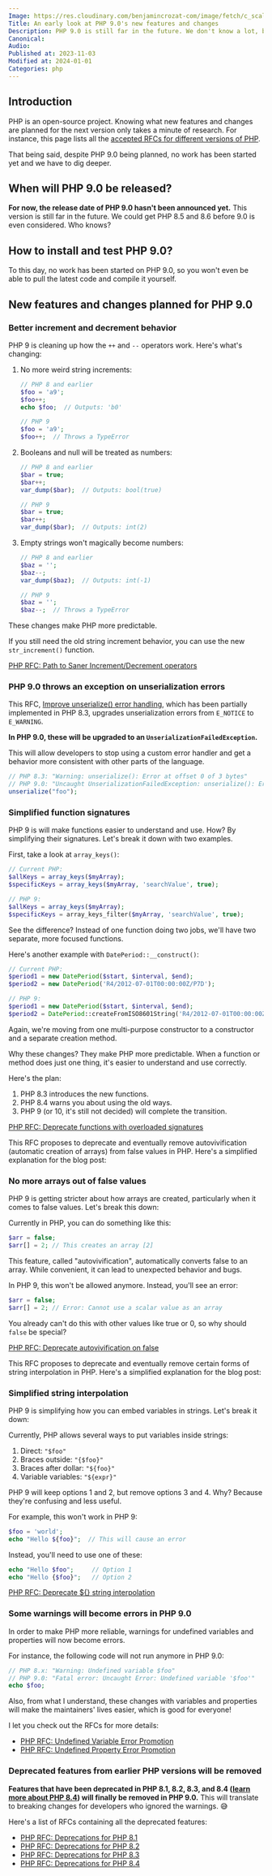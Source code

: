 ```yaml
---
Image: https://res.cloudinary.com/benjamincrozat-com/image/fetch/c_scale,f_webp,q_auto,w_1200/https://life-long-bunny.fra1.digitaloceanspaces.com/media-library/production/222/Oezl6om6sBJmaiKSF2sh78yXpzyNvp-metacGhwLTkwLnBuZw%3D%3D-.png
Title: An early look at PHP 9.0's new features and changes
Description: PHP 9.0 is still far in the future. We don't know a lot, but we have a few breaking changes planned for it.
Canonical: 
Audio:
Published at: 2023-11-03
Modified at: 2024-01-01
Categories: php
---
```


## Introduction

PHP is an open-source project. Knowing what new features and changes are planned for the next version only takes a minute of research. For instance, this page lists all the [accepted RFCs for different versions of PHP](https://wiki.php.net/rfc).

That being said, despite PHP 9.0 being planned, no work has been started yet and we have to dig deeper.

## When will PHP 9.0 be released?

**For now, the release date of PHP 9.0 hasn't been announced yet.** This version is still far in the future. We could get PHP 8.5 and 8.6 before 9.0 is even considered. Who knows?

## How to install and test PHP 9.0?

To this day, no work has been started on PHP 9.0, so you won't even be able to pull the latest code and compile it yourself.

## New features and changes planned for PHP 9.0

### Better increment and decrement behavior

PHP 9 is cleaning up how the `++` and `--` operators work. Here's what's changing:

1. No more weird string increments:
   ```php
   // PHP 8 and earlier
   $foo = 'a9';
   $foo++;
   echo $foo;  // Outputs: 'b0'

   // PHP 9
   $foo = 'a9';
   $foo++;  // Throws a TypeError
   ```

2. Booleans and null will be treated as numbers:
   ```php
   // PHP 8 and earlier
   $bar = true;
   $bar++;
   var_dump($bar);  // Outputs: bool(true)

   // PHP 9
   $bar = true;
   $bar++;
   var_dump($bar);  // Outputs: int(2)
   ```

3. Empty strings won't magically become numbers:
   ```php
   // PHP 8 and earlier
   $baz = '';
   $baz--;
   var_dump($baz);  // Outputs: int(-1)

   // PHP 9
   $baz = '';
   $baz--;  // Throws a TypeError
   ```

These changes make PHP more predictable.

If you still need the old string increment behavior, you can use the new `str_increment()` function.

[PHP RFC: Path to Saner Increment/Decrement operators](https://wiki.php.net/rfc/saner-inc-dec-operators)

### PHP 9.0 throws an exception on unserialization errors

This RFC, [Improve unserialize() error handling](https://wiki.php.net/rfc/improve_unserialize_error_handling), which has been partially implemented in PHP 8.3, upgrades unserialization errors from `E_NOTICE` to `E_WARNING`.

**In PHP 9.0, these will be upgraded to an `UnserializationFailedException`.**

This will allow developers to stop using a custom error handler and get a behavior more consistent with other parts of the language.

```php
// PHP 8.3: "Warning: unserialize(): Error at offset 0 of 3 bytes"
// PHP 9.0: "Uncaught UnserializationFailedException: unserialize(): Error at offset 0 of 3 bytes"
unserialize("foo");
```

### Simplified function signatures

PHP 9 is will make functions easier to understand and use. How? By simplifying their signatures. Let's break it down with two examples.

First, take a look at `array_keys()`:

```php
// Current PHP:
$allKeys = array_keys($myArray);
$specificKeys = array_keys($myArray, 'searchValue', true);

// PHP 9:
$allKeys = array_keys($myArray);
$specificKeys = array_keys_filter($myArray, 'searchValue', true);
```

See the difference? Instead of one function doing two jobs, we'll have two separate, more focused functions.

Here's another example with `DatePeriod::__construct()`:

```php
// Current PHP:
$period1 = new DatePeriod($start, $interval, $end);
$period2 = new DatePeriod('R4/2012-07-01T00:00:00Z/P7D');

// PHP 9:
$period1 = new DatePeriod($start, $interval, $end);
$period2 = DatePeriod::createFromISO8601String('R4/2012-07-01T00:00:00Z/P7D');
```

Again, we're moving from one multi-purpose constructor to a constructor and a separate creation method.

Why these changes? They make PHP more predictable. When a function or method does just one thing, it's easier to understand and use correctly.

Here's the plan:
1. PHP 8.3 introduces the new functions.
2. PHP 8.4 warns you about using the old ways.
3. PHP 9 (or 10, it's still not decided) will complete the transition.

[PHP RFC: Deprecate functions with overloaded signatures](https://wiki.php.net/rfc/deprecate_functions_with_overloaded_signatures)

This RFC proposes to deprecate and eventually remove autovivification (automatic creation of arrays) from false values in PHP. Here's a simplified explanation for the blog post:

### No more arrays out of false values

PHP 9 is getting stricter about how arrays are created, particularly when it comes to false values. Let's break this down:

Currently in PHP, you can do something like this:

```php
$arr = false;
$arr[] = 2; // This creates an array [2]
```

This feature, called "autovivification", automatically converts false to an array. While convenient, it can lead to unexpected behavior and bugs.

In PHP 9, this won't be allowed anymore. Instead, you'll see an error:

```php
$arr = false;
$arr[] = 2; // Error: Cannot use a scalar value as an array
```

You already can't do this with other values like true or 0, so why should `false` be special?

[PHP RFC: Deprecate autovivification on false](https://wiki.php.net/rfc/autovivification_false)

This RFC proposes to deprecate and eventually remove certain forms of string interpolation in PHP. Here's a simplified explanation for the blog post:

### Simplified string interpolation

PHP 9 is simplifying how you can embed variables in strings. Let's break it down:

Currently, PHP allows several ways to put variables inside strings:

1. Direct: `"$foo"`
2. Braces outside: `"{$foo}"`
3. Braces after dollar: `"${foo}"`
4. Variable variables: `"${expr}"`

PHP 9 will keep options 1 and 2, but remove options 3 and 4. Why? Because they're confusing and less useful.

For example, this won't work in PHP 9:

```php
$foo = 'world';
echo "Hello ${foo}";  // This will cause an error
```

Instead, you'll need to use one of these:

```php
echo "Hello $foo";     // Option 1
echo "Hello {$foo}";   // Option 2
```

[PHP RFC: Deprecate ${} string interpolation](https://wiki.php.net/rfc/deprecate_dollar_brace_string_interpolation)

### Some warnings will become errors in PHP 9.0

In order to make PHP more reliable, warnings for undefined variables and properties will now become errors.

For instance, the following code will not run anymore in PHP 9.0:

```php
// PHP 8.x: "Warning: Undefined variable $foo"
// PHP 9.0: "Fatal error: Uncaught Error: Undefined variable '$foo'"
echo $foo;
```

Also, from what I understand, these changes with variables and properties will make the maintainers' lives easier, which is good for everyone!

I let you check out the RFCs for more details:
- [PHP RFC: Undefined Variable Error Promotion](https://wiki.php.net/rfc/undefined_variable_error_promotion)
- [PHP RFC: Undefined Property Error Promotion](https://wiki.php.net/rfc/undefined_property_error_promotion)

### Deprecated features from earlier PHP versions will be removed

**Features that have been deprecated in PHP 8.1, 8.2, 8.3, and 8.4 ([learn more about PHP 8.4](/php-84)) will finally be removed in PHP 9.0.** This will translate to breaking changes for developers who ignored the warnings. 😅

Here's a list of RFCs containing all the deprecated features:
- [PHP RFC: Deprecations for PHP 8.1](https://wiki.php.net/rfc/deprecations_php_8_1)
- [PHP RFC: Deprecations for PHP 8.2](https://wiki.php.net/rfc/deprecations_php_8_2)
- [PHP RFC: Deprecations for PHP 8.3](https://wiki.php.net/rfc/deprecations_php_8_3)
- [PHP RFC: Deprecations for PHP 8.4](https://wiki.php.net/rfc/deprecations_php_8_4)
